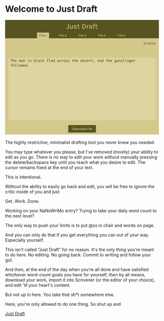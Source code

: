 # Welcome to Just Draft

![Screenshot of Just Draft](./screenshot.png)

The highly restrictive, minimalist drafting tool you never knew you needed.

You may type whatever you please, but I've removed (mostly) your ability to edit as you go. There is no way to edit your work without manually pressing the delete/backspace key until you reach what you desire to edit. The cursor remains fixed at the end of your text.

This is intentional.

Without the ability to easily go back and edit, you will be free to ignore the critic inside of you and just

Get. Work. Done.

Working on your NaNoWriMo entry? Trying to take your daily word count to the next level?

The only way to push your limits is to put @ss in chair and words on page.

And you can only do that if you get everything you can out of your way. Especially yourself.

This isn't called "Just Draft" for no reason. It's the only thing you're meant to do here. No editing. No going back. Commit to writing and follow your gut.

And then, at the end of the day when you're all done and have satisfied whichever word-count goals you have for yourself, then by all means, download your work, import it into Scrivener (or the editor of your choice), and edit 'til your heart's content.

But not up in here. You take that sh\*t somewhere else.

Here, you're only allowed to do one thing. So shut up and

[Just Draft](https://donaldhyde.com/just-draft)

<!-- ## About Just Draft

(Speaking of draft...) Inspired by the device FreeWrite and their web editor. I wanted to recreate it. That's how the project started.
Then, as I daydreamed about owning that pricey device, I came across a much older (and out of production) series
of devices from AlphaSmart. These devices are simply word processors whose function seems to have been mainly to
teach school-aged kids how to type. It had a small and simple dot matrix LCD (which I'm considering emulating in
the future), and a keyboard. It had other features, too, but those are what interested me. It was an unconnected
writing tool, something I felt I could use to inspire my own journey as a writer. I ultimately decided to create
this software based around the AlphaSmart devices, especially their simple file management. There are eight
files, each capable of holding around 25 pages of text (it's memory restricted), so I decided to take the
easiest route to start and leverage local storage to hold the text. This removes my need to develop a back-end
system, with the tradeoff being that my software really can't protect your work.

## Things I'm working on:

Turn the nav items into a list

Deliberate the implementation of user input

- Key events, hidden textfield or input, or something else?
- Data management in the app: is there a better way (or many)?

Clean up the code a bit more

Return character (and deleting it)

Should I implement a less restrictive editing expeience that allows editing?

Colors (an update or theme options)

User preferences to store in the local storage

Word count goals, words per minute (and goals)

Maybe some place to put notes? Like a side bar for your outline?

Hide nav while typing

Download all files -->
